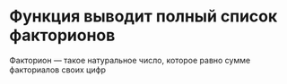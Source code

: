 Функция выводит полный список факторионов
=========
Факторион — такое натуральное число, которое равно сумме факториалов своих цифр

